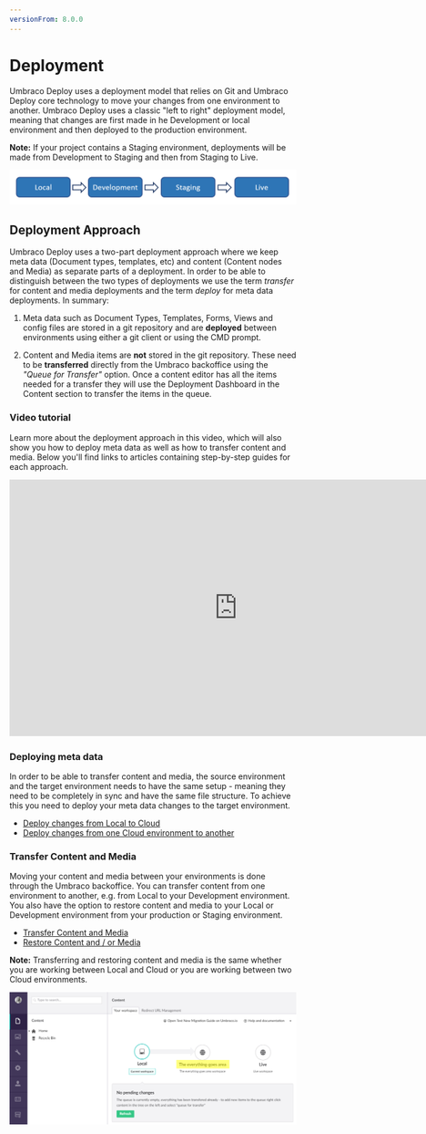 ```yaml
---
versionFrom: 8.0.0
---
```


# Deployment
Umbraco Deploy uses a deployment model that relies on Git and Umbraco Deploy core technology to move your changes from one environment to another. Umbraco Deploy uses a classic "left to right" deployment model, meaning that changes are first made in he Development or local environment and then deployed to the production environment.

__Note:__ If your project contains a Staging environment, deployments will be made from Development to Staging and then from Staging to Live.

![Left to right model](images/left-to-right.png)

## Deployment Approach

Umbraco Deploy uses a two-part deployment approach where we keep meta data (Document types, templates, etc) and content (Content nodes and Media) as separate parts of a deployment. In order to be able to distinguish between the two types of deployments we use the term *transfer* for content and media deployments and the term *deploy* for meta data deployments.
In summary:

1. Meta data such as Document Types, Templates, Forms, Views and config files are stored in a git repository and are **deployed** between environments using either a git client or using the CMD prompt.

2. Content and Media items are **not** stored in the git repository. These need to be **transferred** directly from the Umbraco backoffice using the *"Queue for Transfer"* option. Once a content editor has all the items needed for a transfer they will use the Deployment Dashboard in the Content section to transfer the items in the queue.

<!-- need new video or need to be removed -->
### Video tutorial

Learn more about the deployment approach in this video, which will also show you how to deploy meta data as well as how to transfer content and media. Below you'll find links to articles containing step-by-step guides for each approach.

<iframe width="800" height="450" src="https://www.youtube.com/embed/sjId_hN1ba0?rel=0" frameborder="0" allow="autoplay; encrypted-media" allowfullscreen></iframe>

### Deploying meta data
In order to be able to transfer content and media, the source environment and the target environment needs to have the same setup - meaning they need to be completely in sync and have the same file structure. To achieve this you need to deploy your meta data changes to the target environment.

  - [Deploy changes from Local to Cloud](Local-to-Cloud)
  - [Deploy changes from one Cloud environment to another](Cloud-to-Cloud)

### Transfer Content and Media
Moving your content and media between your environments is done through the Umbraco backoffice. You can transfer content from one environment to another, e.g. from Local to your Development environment. You also have the option to restore content and media to your Local or Development environment from your production or Staging environment.

  - [Transfer Content and Media](Content-Transfer)
  - [Restore Content and / or Media](Restoring-content)

**Note:** Transferring and restoring content and media is the same whether you are working between Local and Cloud or you are working between two Cloud environments.


<!--Needs new image-->
![clone dialog](images/change-env-name.png)
